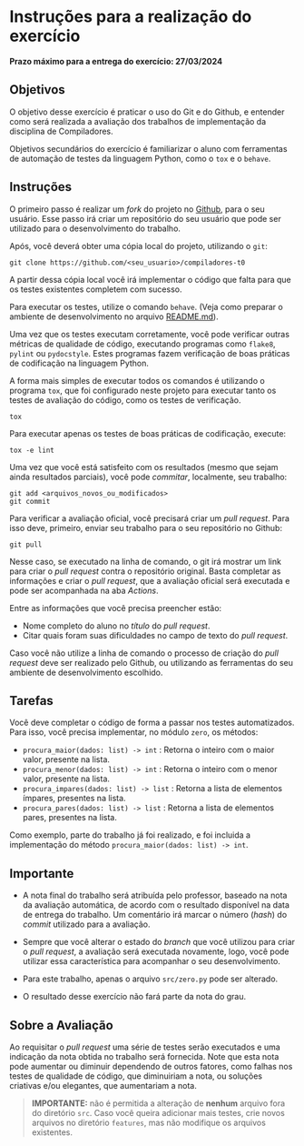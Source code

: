 Instruções para a realização do exercício
=========================================

**Prazo máximo para a entrega do exercício: 27/03/2024**

Objetivos
---------

O objetivo desse exercício é praticar o uso do Git e do Github, e entender
como será realizada a avaliação dos trabalhos de implementação da disciplina
de Compiladores.

Objetivos secundários do exercício é familiarizar o aluno com ferramentas de
automação de testes da linguagem Python, como o `tox` e o `behave`.


Instruções
----------

O primeiro passo é realizar um _fork_ do projeto no
[Github](https://github.com/exercicios-programacao/compiladores-t0), para o
seu usuário. Esse passo irá criar um repositório do seu usuário que pode ser
utilizado para o desenvolvimento do trabalho.

Após, você deverá obter uma cópia local do projeto, utilizando o `git`:

```
git clone https://github.com/<seu_usuario>/compiladores-t0
```

A partir dessa cópia local você irá implementar o código que falta para que
os testes existentes completem com sucesso.

Para executar os testes, utilize o comando `behave`. (Veja como preparar o
ambiente de desenvolvimento no arquivo [README.md](README.md)).

Uma vez que os testes executam corretamente, você pode verificar outras
métricas de qualidade de código, executando programas como `flake8`,
`pylint` ou `pydocstyle`. Estes programas fazem verificação de boas práticas
de codificação na linguagem Python.

A forma mais simples de executar todos os comandos é utilizando o programa
`tox`, que foi configurado neste projeto para executar tanto os testes de
avaliação do código, como os testes de verificação.

```
tox
```

Para executar apenas os testes de boas práticas de codificação, execute:

```
tox -e lint
```

Uma vez que você está satisfeito com os resultados (mesmo que sejam ainda
resultados parciais), você pode _commitar_, localmente, seu trabalho:

```
git add <arquivos_novos_ou_modificados>
git commit
```

Para verificar a avaliação oficial, você precisará criar um
_pull request_. Para isso deve, primeiro, enviar seu trabalho para o seu
repositório no Github:

```
git pull
```

Nesse caso, se executado na linha de comando, o git irá mostrar um link
para criar o _pull request_ contra o repositório original. Basta completar
as informações e criar o _pull request_, que a avaliação oficial será
executada e pode ser acompanhada na aba _Actions_.

Entre as informações que você precisa preencher estão:

* Nome completo do aluno no _título_ do _pull request_.
* Citar quais foram suas dificuldades no campo de texto do _pull request_.

Caso você não utilize a linha de comando o processo de criação do
_pull request_ deve ser realizado pelo Github, ou utilizando as ferramentas
do seu ambiente de desenvolvimento escolhido.


Tarefas
-------

Você deve completar o código de forma a passar nos testes automatizados.
Para isso, você precisa implementar, no módulo `zero`, os métodos:

* `procura_maior(dados: list) -> int`
    : Retorna o inteiro com o maior valor, presente na lista.
* `procura_menor(dados: list) -> int`
    : Retorna o inteiro com o menor valor, presente na lista.
* `procura_impares(dados: list) -> list`
    : Retorna a lista de elementos ímpares, presentes na lista.
* `procura_pares(dados: list) -> list`
    : Retorna a lista de elementos pares, presentes na lista.

Como exemplo, parte do trabalho já foi realizado, e foi incluida a
implementação do método `procura_maior(dados: list) -> int`.


Importante
----------

* A nota final do trabalho será atribuída pelo professor, baseado na nota
da avaliação automática, de acordo com o resultado disponível na data de
entrega do trabalho. Um comentário irá marcar o número (_hash_) do _commit_
utilizado para a avaliação.

* Sempre que você alterar o estado do _branch_ que você utilizou para criar
o _pull request_, a avaliação será executada novamente, logo, você pode
utilizar essa característica para acompanhar o seu desenvolvimento.

* Para este trabalho, apenas o arquivo `src/zero.py` pode ser alterado.

* O resultado desse exercício não fará parte da nota do grau.


Sobre a Avaliação
-----------------

Ao requisitar o _pull request_ uma série de testes serão executados e uma
indicação da nota obtida no trabalho será fornecida. Note que esta nota pode
aumentar ou diminuir dependendo de outros fatores, como falhas nos testes de
qualidade de código, que diminuiriam a nota, ou soluções criativas e/ou
elegantes, que aumentariam a nota.

> **IMPORTANTE:** não é permitida a alteração de **nenhum** arquivo fora do
diretório `src`. Caso você queira adicionar mais testes, crie novos
arquivos no diretório `features`, mas não modifique os arquivos existentes.

